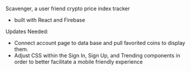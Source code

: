 Scavenger, a user friend crypto price index tracker

- built with React and Firebase 

Updates Needed:
- Connect account page to data base and pull favorited coins to display them.
- Adjust CSS within the Sign In, Sign Up, and Trending components in order to better facilitate a mobile friendly experience
